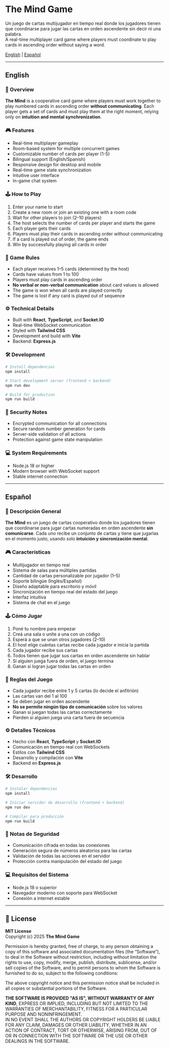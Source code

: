 # The Mind Game

Un juego de cartas multijugador en tiempo real donde los jugadores tienen que coordinarse para jugar las cartas en orden ascendente sin decir ni una palabra.  
A real-time multiplayer card game where players must coordinate to play cards in ascending order without saying a word.  

[English](#english) | [Español](#espa%C3%B1ol)

---

## English

### 🧠 Overview

**The Mind** is a cooperative card game where players must work together to play numbered cards in ascending order **without communicating**. Each player gets a set of cards and must play them at the right moment, relying only on **intuition and mental synchronization**.

### 🎮 Features

- Real-time multiplayer gameplay  
- Room-based system for multiple concurrent games  
- Customizable number of cards per player (1-5)  
- Bilingual support (English/Spanish)  
- Responsive design for desktop and mobile  
- Real-time game state synchronization  
- Intuitive user interface  
- In-game chat system  

### 🕹️ How to Play

1. Enter your name to start  
2. Create a new room or join an existing one with a room code  
3. Wait for other players to join (2–10 players)  
4. The host selects the number of cards per player and starts the game  
5. Each player gets their cards  
6. Players must play their cards in ascending order without communicating  
7. If a card is played out of order, the game ends  
8. Win by successfully playing all cards in order  

### 📏 Game Rules

- Each player receives 1–5 cards (determined by the host)  
- Cards have values from 1 to 100  
- Players must play cards in ascending order  
- **No verbal or non-verbal communication** about card values is allowed  
- The game is won when all cards are played correctly  
- The game is lost if any card is played out of sequence  

### ⚙️ Technical Details

- Built with **React**, **TypeScript**, and **Socket.IO**  
- Real-time WebSocket communication  
- Styled with **Tailwind CSS**  
- Development and build with **Vite**  
- Backend: **Express.js**

### 🛠 Development

```bash
# Install dependencies
npm install

# Start development server (frontend + backend)
npm run dev

# Build for production
npm run build
```

### 🔐 Security Notes

- Encrypted communication for all connections  
- Secure random number generation for cards  
- Server-side validation of all actions  
- Protection against game state manipulation  

### 💻 System Requirements

- Node.js 18 or higher  
- Modern browser with WebSocket support  
- Stable internet connection  

---

## Español

### 🧠 Descripción General

**The Mind** es un juego de cartas cooperativo donde los jugadores tienen que coordinarse para jugar cartas numeradas en orden ascendente **sin comunicarse**. Cada uno recibe un conjunto de cartas y tiene que jugarlas en el momento justo, usando solo **intuición y sincronización mental**.

### 🎮 Características

- Multijugador en tiempo real  
- Sistema de salas para múltiples partidas  
- Cantidad de cartas personalizable por jugador (1–5)  
- Soporte bilingüe (Inglés/Español)  
- Diseño adaptable para escritorio y móvil  
- Sincronización en tiempo real del estado del juego  
- Interfaz intuitiva  
- Sistema de chat en el juego  

### 🕹️ Cómo Jugar

1. Poné tu nombre para empezar  
2. Creá una sala o uníte a una con un código  
3. Esperá a que se unan otros jugadores (2–10)  
4. El host elige cuántas cartas recibe cada jugador e inicia la partida  
5. Cada jugador recibe sus cartas  
6. Todos tienen que jugar sus cartas en orden ascendente sin hablar  
7. Si alguien juega fuera de orden, el juego termina  
8. Ganan si logran jugar todas las cartas en orden  

### 📏 Reglas del Juego

- Cada jugador recibe entre 1 y 5 cartas (lo decide el anfitrión)  
- Las cartas van del 1 al 100  
- Se deben jugar en orden ascendente  
- **No se permite ningún tipo de comunicación** sobre los valores  
- Ganan si juegan todas las cartas correctamente  
- Pierden si alguien juega una carta fuera de secuencia  

### ⚙️ Detalles Técnicos

- Hecho con **React**, **TypeScript** y **Socket.IO**  
- Comunicación en tiempo real con WebSockets  
- Estilos con **Tailwind CSS**  
- Desarrollo y compilación con **Vite**  
- Backend en **Express.js**

### 🛠 Desarrollo

```bash
# Instalar dependencias
npm install

# Iniciar servidor de desarrollo (frontend + backend)
npm run dev

# Compilar para producción
npm run build
```

### 🔐 Notas de Seguridad

- Comunicación cifrada en todas las conexiones  
- Generación segura de números aleatorios para las cartas  
- Validación de todas las acciones en el servidor  
- Protección contra manipulación del estado del juego  

### 💻 Requisitos del Sistema

- Node.js 18 o superior  
- Navegador moderno con soporte para WebSocket  
- Conexión a internet estable  

---

## 📝 License

**MIT License**  
Copyright (c) 2025 **The Mind Game**

Permission is hereby granted, free of charge, to any person obtaining a copy of this software and associated documentation files (the “Software”), to deal in the Software without restriction, including without limitation the rights to use, copy, modify, merge, publish, distribute, sublicense, and/or sell copies of the Software, and to permit persons to whom the Software is furnished to do so, subject to the following conditions:

The above copyright notice and this permission notice shall be included in all copies or substantial portions of the Software.

**THE SOFTWARE IS PROVIDED "AS IS", WITHOUT WARRANTY OF ANY KIND**, EXPRESS OR IMPLIED, INCLUDING BUT NOT LIMITED TO THE WARRANTIES OF MERCHANTABILITY, FITNESS FOR A PARTICULAR PURPOSE AND NONINFRINGEMENT.  
IN NO EVENT SHALL THE AUTHORS OR COPYRIGHT HOLDERS BE LIABLE FOR ANY CLAIM, DAMAGES OR OTHER LIABILITY, WHETHER IN AN ACTION OF CONTRACT, TORT OR OTHERWISE, ARISING FROM, OUT OF OR IN CONNECTION WITH THE SOFTWARE OR THE USE OR OTHER DEALINGS IN THE SOFTWARE.
